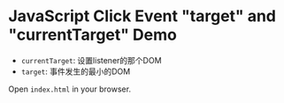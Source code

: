 JavaScript Click Event "target" and "currentTarget" Demo
=========================================================

- `currentTarget`: 设置listener的那个DOM
- `target`: 事件发生的最小的DOM

Open `index.html` in your browser.
